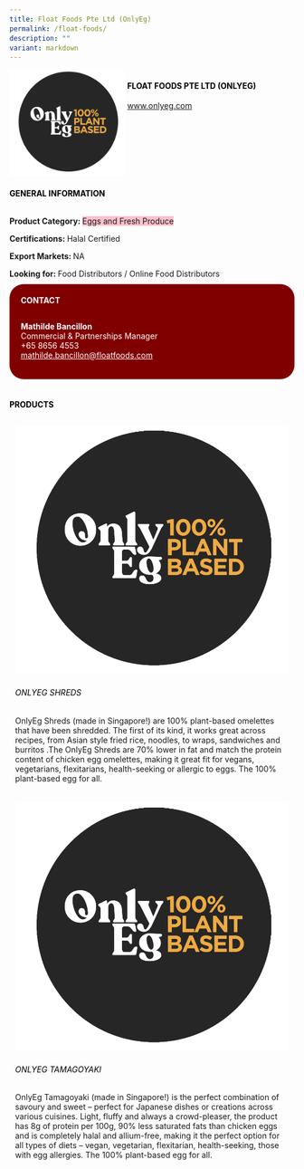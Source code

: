 ```yaml
---
title: Float Foods Pte Ltd (OnlyEg)
permalink: /float-foods/
description: ""
variant: markdown
---
```

<div class="flex-paragraph"> 
<p style="text-transform: uppercase">
</p>
</div> 
<div class="flex-container" style="display: flex; flex-wrap: wrap;"> 
<div class="card sgds" style="flex: 1 1 40%; display: block;">
<img src="/images/float_foods_logo.png">
</div> 
<div class="card-sgds" style="flex: 1 1 58%; display: block; margin-left: 3px"> 
<h4 style="text-transform: uppercase; color: black;">
<b>Float Foods Pte Ltd (OnlyEg)
</b>
</h4> 
<p>
<a href="https://www.onlyeg.com" target="_blank">www.onlyeg.com
</a>
</p> 
</div> 
</div> 
<h4 style="text-transform: uppercase; color: black;">
<b>General Information
</b>
</h4> 
<div class="flex-container" style="display: flex; flex-wrap: wrap;"> 
<div class="card sgds" style="flex: 1 1 65%; display: block; align-self: stretch"> 
<div class="flex-paragraph"> 
<p>
<b>Product Category: 
</b>
<span style="background-color: pink; border-radius: 10 px;">Eggs and Fresh Produce
</span>
</p> 
<p>
<b>Certifications: 
</b>Halal Certified
</p> 
<p>
<b>Export Markets: 
</b>NA
</p> 
<p style="margin-bottom: 10px;">
<b>Looking for: 
</b>Food Distributors / Online Food Distributors
</p> 
</div> 
</div> 
<div class="card sgds" style="flex: 1 1 35%; padding: 10px; display: block; background-color: maroon; border-radius: 25px; align-self: center;"> 
<h4 style="color: white; margin-top: 10px; margin-left: 10px;">CONTACT
</h4> 
<div class="flex-paragraph"> 
<p style="padding: 10px; color: white;">
<b>Mathilde Bancillon
</b>
<br>Commercial &amp; Partnerships Manager
<br>+65 8656 4553
<br>
<a href="mailto:mathilde.bancillon@floatfoods.com" style="color: white;">mathilde.bancillon@floatfoods.com
</a>
</p> 
</div> 
</div> 
</div> 
<br> 
<h4 style="text-transform: uppercase; color: black;">
<b>products
</b>
</h4> 
<div style="display: flex; flex-wrap: wrap;"> 
<div class="card sgds" style="flex: 1 1 47%; margin: 10px; display: block;"> 
<div class="flex-image" style="display: block;">
<img src="/images/float_foods_product1.png">
</div> 
<div class="flex-paragraph"> 
<h6 style="text-transform: uppercase; color: black;">OnlyEg Shreds
</h6> 
<p>OnlyEg Shreds (made in Singapore!) are 100% plant-based omelettes that have been shredded. The first of its kind, it works great across recipes, from Asian style fried rice, noodles, to wraps, sandwiches and burritos .The OnlyEg Shreds are 70% lower in fat and match the protein content of chicken egg omelettes, making it great fit for vegans, vegetarians, flexitarians, health-seeking or allergic to eggs. The 100% plant-based egg for all.
</p>
</div> 
</div> 
<div class="card sgds" style="flex: 1 1 47%; margin: 10px; display: block;"> 
<div class="flex-image" style="display: block;">
<img src="/images/float_foods_product2.png">
</div> 
<div class="flex-paragraph"> 
<h6 style="text-transform: uppercase; color: black;">OnlyEg Tamagoyaki
</h6> 
<p>OnlyEg Tamagoyaki (made in Singapore!) is the perfect combination of savoury and sweet – perfect for Japanese dishes or creations across various cuisines. Light, fluffy and always a crowd-pleaser, the product has 8g of protein per 100g, 90% less saturated fats than chicken eggs and is completely halal and allium-free, making it the perfect option for all types of diets – vegan, vegetarian, flexitarian, health-seeking, those with egg allergies. The 100% plant-based egg for all.
</p>
</div> 
</div> 
</div>